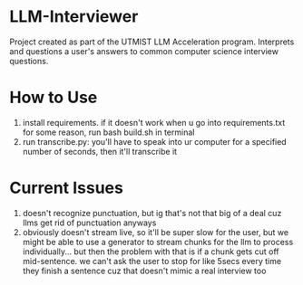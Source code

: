 # LLM-Interviewer
Project created as part of the UTMIST LLM Acceleration program. Interprets and questions a user's answers to common computer science interview questions.

# How to Use
1. install requirements. if it doesn't work when u go into requirements.txt for some reason, run bash build.sh in terminal
2. run transcribe.py: you'll have to speak into ur computer for a specified number of seconds, then it'll transcribe it

# Current Issues
1. doesn't recognize punctuation, but ig that's not that big of a deal cuz llms get rid of punctuation anyways
2. obviously doesn't stream live, so it'll be super slow for the user, but we might be able to use a generator to stream chunks for the llm to process individually... but then the problem with that is if a chunk gets cut off mid-sentence. we can't ask the user to stop for like 5secs every time they finish a sentence cuz that doesn't mimic a real interview too
